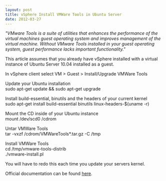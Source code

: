 ```yaml
---
layout: post
title: vSphere Install VMWare Tools in Ubuntu Server
date: 2012-03-27
---
```


<i>"VMware Tools is a suite of utilities that enhances the performance of the virtual machines guest operating system and improves management of the virtual machine. Without VMware Tools installed in your guest operating system, guest performance lacks important functionality."</i>  

This article assumes that you already have vSphere installed with a virtual instance of Ubuntu Server 10.04 installed as a guest.  

In vSphere client select VM &gt; Guest &gt; Install/Upgrade VMWare Tools  

Update your Ubuntu installation  
sudo apt-get update && sudo apt-get upgrade  


Install build-essential, binutils and the headers of your current kernel  
sudo apt-get install build-essential binutils linux-headers-$(uname -r)  


Mount the CD inside of your Ubuntu instance  
mount /dev/scd0 /cdrom  


Untar VMWare Tools  
tar -vxzf /cdrom/VMWareTools*.tar.gz -C /tmp  


Install VMWare Tools  
cd /tmp/vmware-tools-distrib  
./vmware-install.pl  


  
You will have to redo this each time you update your servers kernel.  

Official documentation can be found <a href="http://kb.vmware.com/selfservice/microsites/search.do?cmd=displayKC&docType=kc&docTypeID=DT_KB_1_1&externalId=1022525" target="_blank">here</a>.
